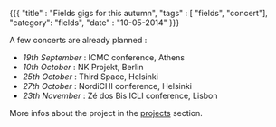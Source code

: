 {{{
  "title" : "Fields gigs for this autumn",
  "tags" : [ "fields", "concert"],
  "category": "fields",
  "date" : "10-05-2014"
}}}

A few concerts are already planned :

- *19th September* : ICMC conference, Athens
- *10th October* : NK Projekt, Berlin
- *25th October* : Third Space, Helsinki
- *27th October* : NordiCHI conference, Helsinki
- *23th November* : Zé dos Bis ICLI conference, Lisbon

<!--more-->

More infos about the project in the [projects](#projects) section.
